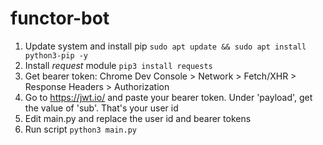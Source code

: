 # functor-bot

1. Update system and install pip
  ```sudo apt update && sudo apt install python3-pip -y```
2. Install *request* module
   ```pip3 install requests```
3. Get bearer token: Chrome Dev Console > Network > Fetch/XHR > Response Headers > Authorization
4. Go to https://jwt.io/ and paste your bearer token. Under 'payload', get the value of 'sub'. That's your user id
5. Edit main.py and replace the user id and bearer tokens
6. Run script
   ```python3 main.py```
